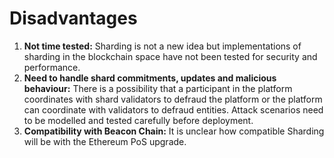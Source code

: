 # Disadvantages

1. **Not time tested:** Sharding is not a new idea but implementations of sharding in the blockchain space have not been tested for security and performance.
2. **Need to handle shard commitments, updates and malicious behaviour:** There is a possibility that a participant in the platform coordinates with shard validators to defraud the platform or the platform can coordinate with validators to defraud entities. Attack scenarios need to be modelled and tested carefully before deployment.
3. **Compatibility with Beacon Chain:** It is unclear how compatible Sharding will be with the Ethereum PoS upgrade.

